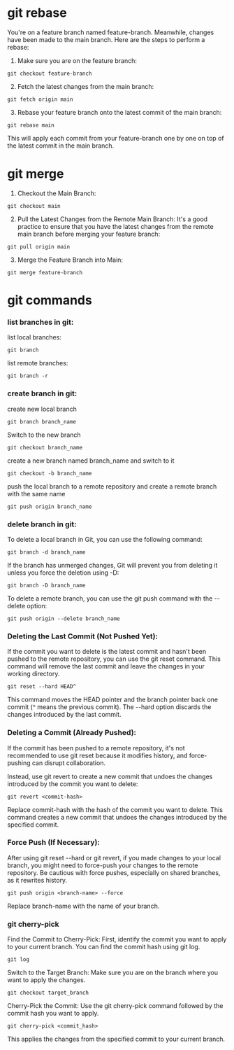 # git rebase
You're on a feature branch named feature-branch.
Meanwhile, changes have been made to the main branch.
Here are the steps to perform a rebase:

1. Make sure you are on the feature branch:
```
git checkout feature-branch
```

2. Fetch the latest changes from the main branch:
```
git fetch origin main
```

3. Rebase your feature branch onto the latest commit of the main branch:
```
git rebase main
```

This will apply each commit from your feature-branch one by one on top of the latest commit in the main branch.

# git merge

1. Checkout the Main Branch:
```
git checkout main
```

2. Pull the Latest Changes from the Remote Main Branch:
It's a good practice to ensure that you have the latest changes from the remote main branch before merging your feature branch:
```
git pull origin main
```

3. Merge the Feature Branch into Main:
```
git merge feature-branch
```

# git commands

### list branches in git: 

list local branches: 
```
git branch
```

list remote branches: 
```
git branch -r
```
### create branch in git: 

create new local branch
```
git branch branch_name
```
Switch to the new branch
```
git checkout branch_name
```
create a new branch named branch_name and switch to it
```
git checkout -b branch_name
```
push the local branch to a remote repository and create a remote branch with the same name
```
git push origin branch_name
```

### delete branch in git: 

To delete a local branch in Git, you can use the following command: 
```
git branch -d branch_name
```

If the branch has unmerged changes, Git will prevent you from deleting it unless you force the deletion using -D: 
```
git branch -D branch_name
```

To delete a remote branch, you can use the git push command with the --delete option: 
```
git push origin --delete branch_name
```

### Deleting the Last Commit (Not Pushed Yet):
If the commit you want to delete is the latest commit and hasn't been pushed to the remote repository, you can use the git reset command. This command will remove the last commit and leave the changes in your working directory.

```
git reset --hard HEAD^
```

This command moves the HEAD pointer and the branch pointer back one commit (^ means the previous commit). The --hard option discards the changes introduced by the last commit.

### Deleting a Commit (Already Pushed):
If the commit has been pushed to a remote repository, it's not recommended to use git reset because it modifies history, and force-pushing can disrupt collaboration.

Instead, use git revert to create a new commit that undoes the changes introduced by the commit you want to delete:

```
git revert <commit-hash>
```

Replace commit-hash with the hash of the commit you want to delete. This command creates a new commit that undoes the changes introduced by the specified commit.

### Force Push (If Necessary):
After using git reset --hard or git revert, if you made changes to your local branch, you might need to force-push your changes to the remote repository. Be cautious with force pushes, especially on shared branches, as it rewrites history.

```
git push origin <branch-name> --force
```

Replace branch-name with the name of your branch.

### git cherry-pick
Find the Commit to Cherry-Pick: First, identify the commit you want to apply to your current branch. You can find the commit hash using git log.
```
git log
```
Switch to the Target Branch: Make sure you are on the branch where you want to apply the changes.
```
git checkout target_branch
```
Cherry-Pick the Commit: Use the git cherry-pick command followed by the commit hash you want to apply.
```
git cherry-pick <commit_hash>
```
This applies the changes from the specified commit to your current branch.

